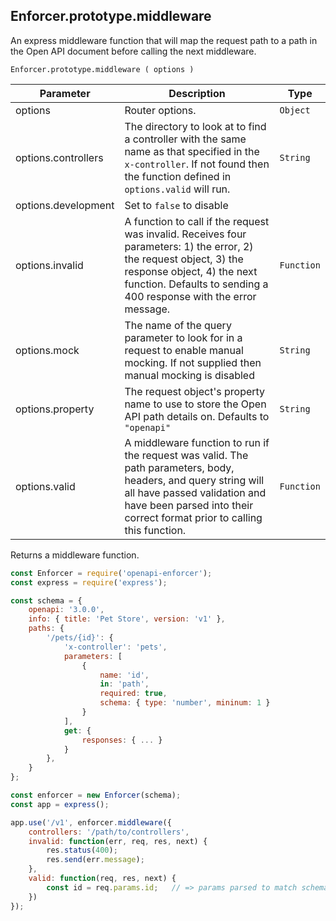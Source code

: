

## Enforcer.prototype.middleware

An express middleware function that will map the request path to a path in the Open API document before calling the next middleware.

`Enforcer.prototype.middleware ( options )`

| Parameter | Description | Type |
| --------- | ----------- | ---- |
| options | Router options. | `Object` |
| options.controllers | The directory to look at to find a controller with the same name as that specified in the `x-controller`. If not found then the function defined in `options.valid` will run. | `String` |
| options.development | Set to `false` to disable
| options.invalid | A function to call if the request was invalid. Receives four parameters: 1) the error, 2) the request object, 3) the response object, 4) the next function. Defaults to sending a 400 response with the error message. | `Function` |
| options.mock | The name of the query parameter to look for in a request to enable manual mocking. If not supplied then manual mocking is disabled | `String` |
| options.property | The request object's property name to use to store the Open API path details on. Defaults to `"openapi"` | `String` |
| options.valid | A middleware function to run if the request was valid. The path parameters, body, headers, and query string will all have passed validation and have been parsed into their correct format prior to calling this function. | `Function` |

Returns a middleware function.

```js
const Enforcer = require('openapi-enforcer');
const express = require('express');

const schema = {
    openapi: '3.0.0',
    info: { title: 'Pet Store', version: 'v1' },
    paths: {
        '/pets/{id}': {
            'x-controller': 'pets',
            parameters: [
                {
                    name: 'id',
                    in: 'path',
                    required: true,
                    schema: { type: 'number', mininum: 1 }
                }
            ],
            get: {
                responses: { ... }
            }
        },
    }
};

const enforcer = new Enforcer(schema);
const app = express();

app.use('/v1', enforcer.middleware({
    controllers: '/path/to/controllers',
    invalid: function(err, req, res, next) {
        res.status(400);
        res.send(err.message);
    },
    valid: function(req, res, next) {
        const id = req.params.id;   // => params parsed to match schemas
    })
});
```